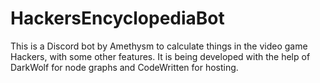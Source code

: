 # HackersEncyclopediaBot

This is a Discord bot by Amethysm to calculate things in the video game Hackers, with some other features. It is being developed with the help of DarkWolf for node graphs and CodeWritten for hosting.

